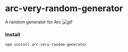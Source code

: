 # arc-very-random-generator
A random generator for Arc
![gif](https://media.giphy.com/media/3o72FeJnjfZZ31WjBu/giphy.gif)

### Install
`npm install arc-very-random-generator`